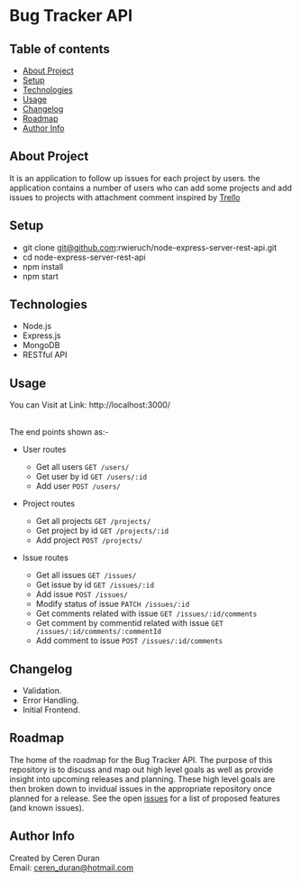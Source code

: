 # Bug Tracker API

## Table of contents
* [About Project](#about-project)
* [Setup](#setup)
* [Technologies](#technologies)
* [Usage](#usage)
* [Changelog](#changelog)
* [Roadmap](#roadmap)
* [Author Info](#author-info)

## About Project
It is an application to follow up issues for each project by users. the application contains a number of users who can add some projects and add issues to projects with attachment comment inspired by [Trello](https://trello.com/)

## Setup
* git clone git@github.com:rwieruch/node-express-server-rest-api.git
* cd node-express-server-rest-api
* npm install
* npm start

## Technologies
* Node.js
* Express.js
* MongoDB
* RESTful API

## Usage
You can Visit at Link: http://localhost:3000/ <br /><br />

The end points shown as:-
* User routes
  * Get all users `GET /users/`
  * Get user by id `GET /users/:id`
  * Add user `POST /users/`

* Project routes
  * Get all projects `GET /projects/`
  * Get project by id `GET /projects/:id`
  * Add project `POST /projects/`
  
* Issue routes
  * Get all issues `GET /issues/`
  * Get issue by id `GET /issues/:id`
  * Add issue `POST /issues/`
  * Modify status of issue `PATCH /issues/:id`
  * Get comments related with issue `GET /issues/:id/comments`
  * Get comment by commentid related with issue `GET /issues/:id/comments/:commentId`
  * Add comment to issue `POST /issues/:id/comments`

## Changelog
* Validation.
* Error Handling.
* Initial Frontend.

## Roadmap
The home of the roadmap for the Bug Tracker API. The purpose of this repository is to discuss and map out high level goals as well as provide insight into upcoming releases and planning. These high level goals are then broken down to invidual issues in the appropriate repository once planned for a release. See the open [issues](https://www.google.com) for a list of proposed features (and known issues).

## Author Info
Created by Ceren Duran <br />
Email: ceren_duran@hotmail.com
